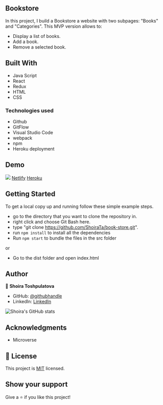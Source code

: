 ## Bookstore

In this project, I build a Bookstore a website with two subpages: "Books" and "Categories". This MVP version allows to:

- Display a list of books.
- Add a book.
- Remove a selected book.

## Built With

- Java Script
- React
- Redux
- HTML
- CSS

### Technologies used

- Github
- GitFlow
- Visual Studio Code
- webpack
- npm
- Heroku deployment

## Demo

![](demo.gif)
[Netlify](https://keen-lamport-984a6a.netlify.app/app)
[Heroku](https://calculator-app-shoira.herokuapp.com/)

## Getting Started

To get a local copy up and running follow these simple example steps.

- go to the directory that you want to clone the repository in.
- right click and choose Git Bash here.
- type "git clone https://github.com/ShoiraTa/book-store.git".
- run `npm install` to install all the dependencies
- Run `npm start` to bundle the files in the src folder

or

- Go to the dist folder and open index.html

## Author

👤 **Shoira Toshpulatova**

- GitHub: [@githubhandle](https://github.com/shoirata)
- LinkedIn: [LinkedIn](https://www.linkedin.com/in/shoira-tashpulatova-bab4a7122/)

![Shoira's GitHub stats](https://github-readme-stats.vercel.app/api?username=shoirata&count_private=true&theme=dark&show_icons=true)

## Acknowledgments

- Microverse

## 📝 License

This project is [MIT](MIT.md) licensed.

## Show your support

Give a ⭐️ if you like this project!
